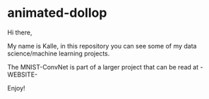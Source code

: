 # animated-dollop

Hi there, 

My name is Kalle, in this repository you can see some of my data science/machine learning projects.

The MNIST-ConvNet is part of a larger project that can be read at -WEBSITE-

Enjoy!
